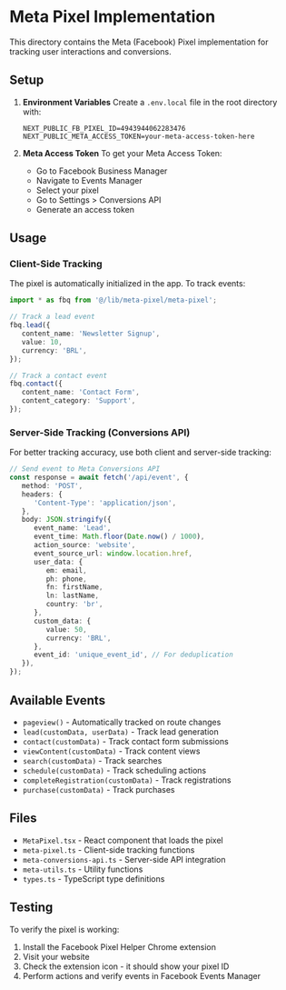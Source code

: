 # Meta Pixel Implementation

This directory contains the Meta (Facebook) Pixel implementation for tracking user interactions and conversions.

## Setup

1. **Environment Variables**
   Create a `.env.local` file in the root directory with:

   ```
   NEXT_PUBLIC_FB_PIXEL_ID=4943944062283476
   NEXT_PUBLIC_META_ACCESS_TOKEN=your-meta-access-token-here
   ```

2. **Meta Access Token**
   To get your Meta Access Token:
   - Go to Facebook Business Manager
   - Navigate to Events Manager
   - Select your pixel
   - Go to Settings > Conversions API
   - Generate an access token

## Usage

### Client-Side Tracking

The pixel is automatically initialized in the app. To track events:

```typescript
import * as fbq from '@/lib/meta-pixel/meta-pixel';

// Track a lead event
fbq.lead({
   content_name: 'Newsletter Signup',
   value: 10,
   currency: 'BRL',
});

// Track a contact event
fbq.contact({
   content_name: 'Contact Form',
   content_category: 'Support',
});
```

### Server-Side Tracking (Conversions API)

For better tracking accuracy, use both client and server-side tracking:

```typescript
// Send event to Meta Conversions API
const response = await fetch('/api/event', {
   method: 'POST',
   headers: {
      'Content-Type': 'application/json',
   },
   body: JSON.stringify({
      event_name: 'Lead',
      event_time: Math.floor(Date.now() / 1000),
      action_source: 'website',
      event_source_url: window.location.href,
      user_data: {
         em: email,
         ph: phone,
         fn: firstName,
         ln: lastName,
         country: 'br',
      },
      custom_data: {
         value: 50,
         currency: 'BRL',
      },
      event_id: 'unique_event_id', // For deduplication
   }),
});
```

## Available Events

- `pageview()` - Automatically tracked on route changes
- `lead(customData, userData)` - Track lead generation
- `contact(customData)` - Track contact form submissions
- `viewContent(customData)` - Track content views
- `search(customData)` - Track searches
- `schedule(customData)` - Track scheduling actions
- `completeRegistration(customData)` - Track registrations
- `purchase(customData)` - Track purchases

## Files

- `MetaPixel.tsx` - React component that loads the pixel
- `meta-pixel.ts` - Client-side tracking functions
- `meta-conversions-api.ts` - Server-side API integration
- `meta-utils.ts` - Utility functions
- `types.ts` - TypeScript type definitions

## Testing

To verify the pixel is working:

1. Install the Facebook Pixel Helper Chrome extension
2. Visit your website
3. Check the extension icon - it should show your pixel ID
4. Perform actions and verify events in Facebook Events Manager
